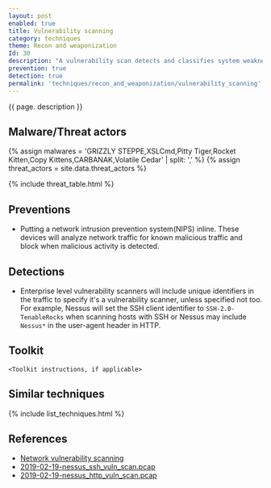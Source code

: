 ```yaml
---
layout: post
enabled: true
title: Vulnerability scanning
category: techniques
theme: Recon and weaponization
Id: 30
description: "A vulnerability scan detects and classifies system weaknesses in computers, networks and communications equipment and predicts the effectiveness of countermeasures."
prevention: true
detection: true
permalink: 'techniques/recon_and_weaponization/vulnerability_scanning'
---
```

{{ page. description }}

## Malware/Threat actors

<!-- Threat actors table -->
{% assign malwares = 'GRIZZLY STEPPE,XSLCmd,Pitty Tiger,Rocket Kitten,Copy Kittens,CARBANAK,Volatile Cedar' | split: ',' %}
{% assign threat_actors = site.data.threat_actors %}

{% include threat_table.html %}

## Preventions

* Putting a network intrusion prevention system(NIPS) inline. These devices will analyze network traffic for known malicious traffic and block when malicious activity is detected.

## Detections

* Enterprise level vulnerability scanners will include unique identifiers in the traffic to specify it's a vulnerability scanner, unless specified not too. For example, Nessus will set the SSH client identifier to `SSH-2.0-TenableRocks` when scanning hosts with SSH or Nessus may include `Nessus*` in the user-agent header in HTTP.

## Toolkit

`<Toolkit instructions, if applicable>`

## Similar techniques

{% include list_techniques.html %}


## References

* [Network vulnerability scanning](https://searchsecurity.techtarget.com/definition/vulnerability-scanning)
* [2019-02-19-nessus_ssh_vuln_scan.pcap]()
* [2019-02-19-nessus_http_vuln_scan.pcap]()